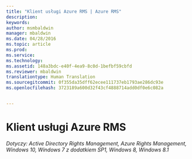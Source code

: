 ```yaml
---
title: "Klient usługi Azure RMS | Azure RMS"
description: 
keywords: 
author: msmbaldwin
manager: mbaldwin
ms.date: 04/28/2016
ms.topic: article
ms.prod: 
ms.service: 
ms.technology: 
ms.assetid: 148a3bdc-e40f-4ea9-8c0d-1befbf59cbfd
ms.reviewer: mbaldwin
translationtype: Human Translation
ms.sourcegitcommit: 0f355da35dff62ecee111737eb1793ae286dc93e
ms.openlocfilehash: 3723189a600d32f43cf4888714add0df0e6c082a


---
```


# Klient usługi Azure RMS

*Dotyczy: Active Directory Rights Management, Azure Rights Management, Windows 10, Windows 7 z dodatkiem SP1, Windows 8, Windows 8.1*




<!--HONumber=Jul16_HO3-->


